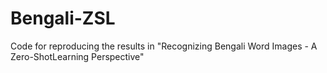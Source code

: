 # Bengali-ZSL

Code for reproducing the results in "Recognizing Bengali Word Images - A Zero-ShotLearning Perspective" 

